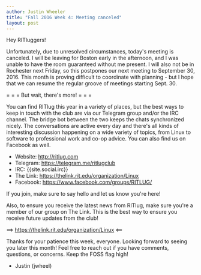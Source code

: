 ```yaml
---
author: Justin Wheeler
title: "Fall 2016 Week 4: Meeting canceled"
layout: post
---
```


Hey RITluggers!

Unfortunately, due to unresolved circumstances, today's meeting is canceled. I will be leaving for Boston early in the afternoon, and I was unable to have the room guaranteed without me present. I will also not be in Rochester next Friday, so this postpones our next meeting to September 30, 2016. This month is proving difficult to coordinate with planning - but I hope that we can resume the regular groove of meetings starting Sept. 30.



= = =  But wait, there's more!  = = =

You can find RITlug this year in a variety of places, but the best ways to keep in touch with the club are via our Telegram group and/or the IRC channel. The bridge bot between the two keeps the chats synchronized nicely. The conversations are active every day and there's all kinds of interesting discussion happening on a wide variety of topics, from Linux to software to professional work and co-op advice. You can also find us on Facebook as well.

* Website:  http://ritlug.com
* Telegram: https://telegram.me/ritlugclub
* IRC:      {{site.social.irc}}
* The Link: https://thelink.rit.edu/organization/Linux
* Facebook: https://www.facebook.com/groups/RITLUG/

If you join, make sure to say hello and let us know you're here!

Also, to ensure you receive the latest news from RITlug, make sure you're a member of our group on The Link. This is the best way to ensure you receive future updates from the club!

==> https://thelink.rit.edu/organization/Linux <==



Thanks for your patience this week, everyone. Looking forward to seeing you later this month! Feel free to reach out if you have comments, questions, or concerns. Keep the FOSS flag high!

- Justin (jwheel)
